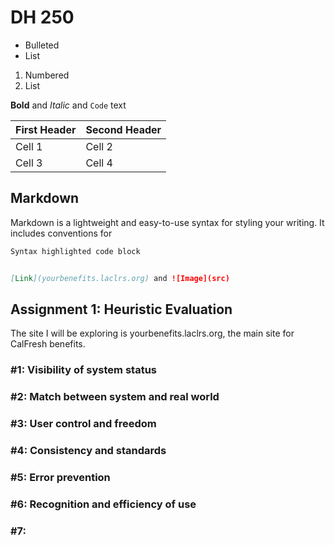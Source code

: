 # DH 250

- Bulleted
- List

1. Numbered
2. List

**Bold** and _Italic_ and `Code` text

First Header | Second Header
------------ | -------------
Cell 1 | Cell 2
Cell 3 | Cell 4

## Markdown

Markdown is a lightweight and easy-to-use syntax for styling your writing. It includes conventions for

```markdown
Syntax highlighted code block


[Link](yourbenefits.laclrs.org) and ![Image](src)
```
## Assignment 1: Heuristic Evaluation

The site I will be exploring is yourbenefits.laclrs.org, the main site for CalFresh benefits. 

### #1: Visibility of system status
### #2: Match between system and real world
### #3: User control and freedom
### #4: Consistency and standards
### #5: Error prevention
### #6: Recognition and efficiency of use
### #7: 

